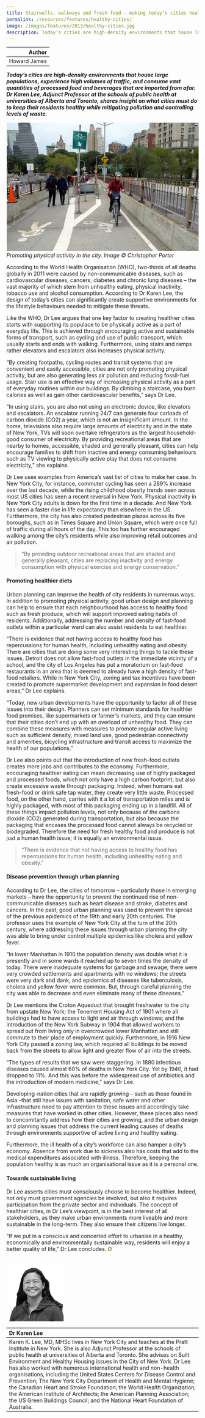```yaml
---
title: Stairwells, walkways and fresh food – making today’s cities healthier cities
permalink: /resources/features/healthy-cities/
image: /images/features/2013/healthy-cities.jpg
description: Today’s cities are high-density environments that house large populations, experience high volumes of traffic, and consume vast quantities of processed food and beverages that are imported from afar. Dr Karen Lee, Adjunct Professor at the schools of public health at universities of Alberta and Toronto, shares insight on what cities must do to keep their residents healthy while mitigating pollution and controlling levels of waste.
---
```


| Author |
|---:|
| Howard James |

***Today’s cities are high-density environments that house large populations, experience high volumes of traffic, and consume vast quantities of processed food and beverages that are imported from afar. Dr Karen Lee, Adjunct Professor at the schools of public health at universities of Alberta and Toronto, shares insight on what cities must do to keep their residents healthy while mitigating pollution and controlling levels of waste.***

![Cycling](/images/features/2013/healthy-cities.jpg/)*Promoting physical activity in the city. Image © Christopher Porter*

According to the World Health Organisation (WHO), two-thirds of all deaths globally in 2011 were caused by non-communicable diseases, such as cardiovascular diseases, cancers, diabetes and chronic lung diseases – the vast majority of which stem from unhealthy eating, physical inactivity, tobacco use and alcohol consumption. According to Dr Karen Lee, the design of today’s cities can significantly create supportive environments for the lifestyle behaviours needed to mitigate these threats.

Like the WHO, Dr Lee argues that one key factor to creating healthier cities starts with supporting its populace to be physically active as a part of everyday life. This is achieved through encouraging active and sustainable forms of transport, such as cycling and use of public transport, which usually starts and ends with walking. Furthermore, using stairs and ramps rather elevators and escalators also increases physical activity.

“By creating footpaths, cycling routes and transit systems that are convenient and easily accessible, cities are not only promoting physical activity, but are also generating less air pollution and reducing fossil-fuel usage. Stair use is an effective way of increasing physical activity as a part of everyday routines within our buildings. By climbing a staircase, you burn calories as well as gain other cardiovascular benefits,” says Dr Lee.

“In using stairs, you are also not using an electronic device, like elevators and escalators. An escalator running 24/7 can generate four carloads of carbon dioxide (CO2) a year, which is not an insignificant amount. In the home, televisions also require large amounts of electricity and in the state of New York, TVs will soon overtake refrigerators as the largest household-good consumer of electricity. By providing recreational areas that are nearby to homes, accessible, shaded and generally pleasant, cities can help encourage families to shift from inactive and energy consuming behaviours such as TV viewing to physically active play that does not consume electricity,” she explains.

Dr Lee uses examples from America’s vast list of cities to make her case. In New York City, for instance, commuter cycling has seen a 289% increase over the last decade, while the rising childhood obesity trends seen across most US cities has seen a recent reversal in New York. Physical inactivity in New York City adults is down for the first time in a decade. And New York has seen a faster rise in life expectancy than elsewhere in the US. Furthermore, the city has also created pedestrian plazas across its five boroughs, such as in Times Square and Union Square, which were once full of traffic during all hours of the day. This too has further encouraged walking among the city’s residents while also improving retail outcomes and air pollution.

> “By providing outdoor recreational areas that are shaded and generally pleasant, cities are replacing inactivity and energy consumption with physical exercise and energy conservation.”

#### **Promoting healthier diets**

Urban planning can improve the health of city residents in numerous ways. In addition to promoting physical activity, good urban design and planning can help to ensure that each neighbourhood has access to healthy food such as fresh produce, which will support improved eating habits of residents. Additionally, addressing the number and density of fast-food outlets within a particular ward can also assist residents to eat healthier.

“There is evidence that not having access to healthy food has repercussions for human health, including unhealthy eating and obesity. There are cities that are doing some very interesting things to tackle these issues. Detroit does not allow fast-food outlets in the immediate vicinity of a school, and the city of Los Angeles has put a moratorium on fast-food restaurants in an area that is deemed to already have a high density of fast-food retailers. While in New York City, zoning and tax incentives have been created to promote supermarket development and expansion in food desert areas,” Dr Lee explains.

“Today, new urban developments have the opportunity to factor all of these issues into their design. Planners can set minimum standards for healthier food premises, like supermarkets or farmer’s markets, and they can ensure that their cities don’t end up with an overload of unhealthy food. They can combine these measures with measures to promote regular active living such as sufficient density, mixed land use, good pedestrian connectivity and amenities, bicycling infrastructure and transit access to maximize the health of our populations.”

Dr Lee also points out that the introduction of new fresh-food outlets creates more jobs and contributes to the economy. Furthermore, encouraging healthier eating can mean decreasing use of highly packaged and processed foods, which not only have a high carbon footprint, but also create excessive waste through packaging. Indeed, when humans eat fresh-food or drink safe tap water, they create very little waste. Processed food, on the other hand, carries with it a lot of transportation miles and is highly packaged, with most of this packaging ending up in a landfill. All of these things impact pollution levels, not only because of the carbons dioxide (CO2) generated during transportation, but also because the packaging that encases the processed food cannot always be recycled or biodegraded. Therefore the need for fresh healthy food and produce is not just a human health issue; it is equally an environmental issue.

> “There is evidence that not having access to healthy food has repercussions for human health, including unhealthy eating and obesity.”

#### **Disease prevention through urban planning**

According to Dr Lee, the cities of tomorrow – particularly those in emerging markets – have the opportunity to prevent the continued rise of non-communicable diseases such as heart disease and stroke, diabetes and cancers. In the past, good urban planning was used to prevent the spread of the previous epidemics of the 19th and early 20th centuries. The professor uses the example of New York City at the turn of the 20th century, where addressing these issues through urban planning the city was able to bring under control multiple epidemics like cholera and yellow fever.

“In lower Manhattan in 1910 the population density was double what it is presently and in some wards it reached up to seven times the density of today. There were inadequate systems for garbage and sewage; there were very crowded settlements and apartments with no windows; the streets were very dark and dank, and epidemics of diseases like tuberculosis, cholera and yellow fever were common. But, through careful planning the city was able to decrease and even eliminate many of these diseases.”

Dr Lee mentions the Croton Aqueduct that brought freshwater to the city from upstate New York; the Tenement Housing Act of 1901 where all buildings had to have access to light and air through windows; and the introduction of the New York Subway in 1904 that allowed workers to spread out from living only in overcrowded lower Manhattan and still commute to their place of employment quickly. Furthermore, in 1916 New York City passed a zoning law, which required all buildings to be moved back from the streets to allow light and greater flow of air into the streets.

“The types of results that we saw were staggering. In 1880 infectious diseases caused almost 60% of deaths in New York City. Yet by 1940, it had dropped to 11%. And this was before the widespread use of antibiotics and the introduction of modern medicine,” says Dr Lee.

Developing-nation cities that are rapidly growing – such as those found in Asia –that still have issues with sanitation, safe water and other infrastructure need to pay attention to these issues and accordingly take measures that have worked in other cities. However, these places also need to concomitantly address how their cities are growing, and the urban design and planning issues that address the current leading causes of deaths through environments supportive of active living and healthy eating.

Furthermore, the ill health of a city’s workforce can also hamper a city’s economy. Absence from work due to sickness also has costs that add to the medical expenditures associated with illness. Therefore, keeping the population healthy is as much an organisational issue as it is a personal one.

#### **Towards sustainable living**

Dr Lee asserts cities must consciously choose to become healthier. Indeed, not only must government agencies be involved, but also it requires participation from the private sector and individuals. The concept of healthier cities, in Dr Lee’s viewpoint, is in the best interest of all stakeholders, as they make urban environments more liveable and more sustainable in the long-term. They also ensure their citizens live longer.

“If we put in a conscious and concerted effort to urbanise in a healthy, economically and environmentally sustainable way, residents will enjoy a better quality of life,” Dr Lee concludes. **<font color="#967942">O</font>**

<br>

<div style="width:150px"><img src="/images/features/2013/karen-lee.png" alt="Dr Karen Lee" /></div>

| **Dr Karen Lee** |
|:---|
| Karen K. Lee, MD, MHSc lives in New York City and teaches at the Pratt Institute in New York. She is also Adjunct Professor at the schools of public health at universities of Alberta and Toronto. She advises on Built Environment and Healthy Housing issues in the City of New York. Dr Lee has also worked with numerous international health and non-health organisations, including the United States Centers for Disease Control and Prevention; The New York City Department of Health and Mental Hygiene; the Canadian Heart and Stroke Foundation; the World Health Organization; the American Institute of Architects; the American Planning Association; the US Green Buildings Council; and the National Heart Foundation of Australia. |
